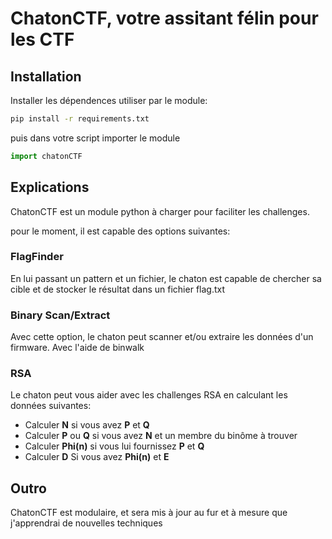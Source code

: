 # ChatonCTF, votre assitant félin pour les CTF

## Installation

Installer les dépendences utiliser par le module:

```bash
pip install -r requirements.txt
```

puis dans votre script importer le module

```python
import chatonCTF
```

## Explications

ChatonCTF est un module python à charger pour faciliter les challenges.

pour le moment, il est capable des options suivantes:

### FlagFinder

En lui passant un pattern et un fichier, le chaton est capable de chercher sa cible et de stocker le résultat dans un fichier flag.txt

### Binary Scan/Extract

Avec cette option, le chaton peut scanner et/ou extraire les données d'un firmware.
Avec l'aide de binwalk

### RSA

Le chaton peut vous aider avec les challenges RSA en calculant les données suivantes:

- Calculer **N** si vous avez **P** et **Q**
- Calculer **P** ou **Q** si vous avez **N** et un membre du binôme à trouver
- Calculer **Phi(n)** si vous lui fournissez **P** et **Q**
- Calculer **D** Si vous avez **Phi(n)** et **E**

## Outro

ChatonCTF est modulaire, et sera mis à jour au fur et à mesure que j'apprendrai de nouvelles techniques
